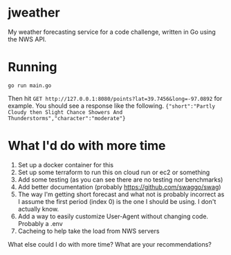 jweather
===

My weather forecasting service for a code challenge, written in Go using the NWS API.

# Running

```shell
go run main.go
```

Then hit `GET http://127.0.0.1:8080/points?lat=39.7456&long=-97.0892` for example. You should see a response like the following.
`{"short":"Partly Cloudy then Slight Chance Showers And Thunderstorms","character":"moderate"}`

# What I'd do with more time

1. Set up a docker container for this
2. Set up some terraform to run this on cloud run or ec2 or something
3. Add some testing (as you can see there are no testing nor benchmarks)
4. Add better documentation (probably https://github.com/swaggo/swag)
5. The way I'm getting short forecast and what not is probably incorrect as I assume the first period (index 0) is the one I should be using. I don't actually know.
6. Add a way to easily customize User-Agent without changing code. Probably a .env
7. Cacheing to help take the load from NWS servers

What else could I do with more time? What are your recommendations?
